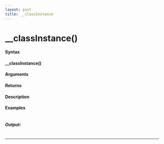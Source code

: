 ```yaml
---
layout: post
title: __classInstance
---
```


# __classInstance()


#### Syntax

#### __classInstance()

#### Arguments

#### Returns

#### Description

#### Examples

```

```

##### Output:

```

```

---